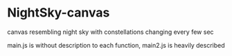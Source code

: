 # NightSky-canvas
canvas resembling night sky with constellations changing every few sec

main.js is without description to each function, main2.js is heavily described
